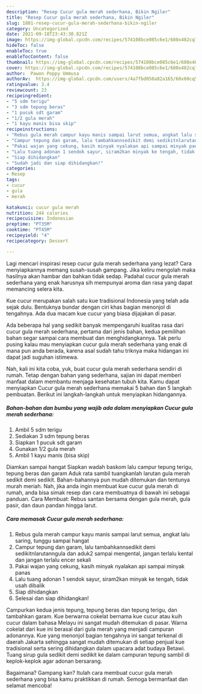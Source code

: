 ```yaml
---
description: "Resep Cucur gula merah sederhana, Bikin Ngiler"
title: "Resep Cucur gula merah sederhana, Bikin Ngiler"
slug: 1801-resep-cucur-gula-merah-sederhana-bikin-ngiler
category: Uncategorized
date: 2021-09-18T23:43:30.821Z
image: https://img-global.cpcdn.com/recipes/574108bce085c6e1/680x482cq70/cucur-gula-merah-sederhana-foto-resep-utama.jpg
hideToc: false
enableToc: true
enableTocContent: false
thumbnail: https://img-global.cpcdn.com/recipes/574108bce085c6e1/680x482cq70/cucur-gula-merah-sederhana-foto-resep-utama.jpg
cover: https://img-global.cpcdn.com/recipes/574108bce085c6e1/680x482cq70/cucur-gula-merah-sederhana-foto-resep-utama.jpg
author:  Pawon Poppy Ummusa
authorAv:  https://img-global.cpcdn.com/users/4a7fbd058a82a165/60x60cq50/avatar.jpg
ratingvalue: 3.4
reviewcount: 23
recipeingredient:
- "5 sdm terigu"
- "3 sdm tepung beras"
- "1 pucuk sdt garam"
- "1/2 gula merah"
- "1 kayu manis bisa skip"
recipeinstructions:
- "Rebus gula merah campur kayu manis sampai larut semua, angkat lalu saring, tunggu sampai hangat"
- "Campur tepung dan garam, lalu tambahkannsedikit demi sedikitnlarutanngula dan aduk2 sampai mengental, jangan terlalu kental dan jangan terlalu encer sekali"
- "Pakai wajan yang cekung, kasih minyak nyalakan api sampai minyak panas"
- "Lalu tuang adonan 1 sendok sayur, siram2kan minyak ke tengah, tidak usah dibalik"
- "Siap dihidangkan"
- "Sudah jadi dan siap dihidangkan!"
categories:
- Resep
tags:
- cucur
- gula
- merah

katakunci: cucur gula merah 
nutrition: 244 calories
recipecuisine: Indonesian
preptime: "PT35M"
cooktime: "PT45M"
recipeyield: "4"
recipecategory: Dessert

---
```



Lagi mencari inspirasi resep cucur gula merah sederhana yang lezat? Cara menyiapkannya memang susah-susah gampang. Jika keliru mengolah maka hasilnya akan hambar dan bahkan tidak sedap. Padahal cucur gula merah sederhana yang enak harusnya sih mempunyai aroma dan rasa yang dapat memancing selera kita.


Kue cucur merupakan salah satu kue tradisional Indonesia yang telah ada sejak dulu. Bentuknya bundar dengan ciri khas bagian menonjol di tengahnya. Ada dua macam kue cucur yang biasa dijajakan di pasar.

Ada beberapa hal yang sedikit banyak mempengaruhi kualitas rasa dari cucur gula merah sederhana, pertama dari jenis bahan, kedua pemilihan bahan segar sampai cara membuat dan menghidangkannya. Tak perlu pusing kalau mau menyiapkan cucur gula merah sederhana yang enak di mana pun anda berada, karena asal sudah tahu triknya maka hidangan ini dapat jadi suguhan istimewa.


Nah, kali ini kita coba, yuk, buat cucur gula merah sederhana sendiri di rumah. Tetap dengan bahan yang sederhana, sajian ini dapat memberi manfaat dalam membantu menjaga kesehatan tubuh kita. Kamu dapat menyiapkan Cucur gula merah sederhana memakai 5 bahan dan 5 langkah pembuatan. Berikut ini langkah-langkah untuk menyiapkan hidangannya.

<!--inarticleads1-->

##### Bahan-bahan dan bumbu yang wajib ada dalam menyiapkan Cucur gula merah sederhana:

1. Ambil 5 sdm terigu
1. Sediakan 3 sdm tepung beras
1. Siapkan 1 pucuk sdt garam
1. Gunakan 1/2 gula merah
1. Ambil 1 kayu manis (bisa skip)


Diamkan sampai hangat Siapkan wadah baskom lalu campur tepung terigu, tepung beras dan garam Aduk rata sambil tuangkanlah larutan gula merah sedikit demi sedikit. Bahan-bahannya pun mudah ditemukan dan tentunya murah meriah. Nah, jika anda ingin membuat kue cucur gula merah di rumah, anda bisa simak resep dan cara membuatnya di bawah ini sebagai panduan. Cara Membuat: Rebus santan bersama dengan gula merah, gula pasir, dan daun pandan hingga larut. 

<!--inarticleads2-->

##### Cara memasak Cucur gula merah sederhana:

1. Rebus gula merah campur kayu manis sampai larut semua, angkat lalu saring, tunggu sampai hangat
1. Campur tepung dan garam, lalu tambahkannsedikit demi sedikitnlarutanngula dan aduk2 sampai mengental, jangan terlalu kental dan jangan terlalu encer sekali
1. Pakai wajan yang cekung, kasih minyak nyalakan api sampai minyak panas
1. Lalu tuang adonan 1 sendok sayur, siram2kan minyak ke tengah, tidak usah dibalik
1. Siap dihidangkan
1. Selesai dan siap dihidangkan!

Campurkan kedua jenis tepung, tepung beras dan tepung terigu, dan tambahkan garam. Kue berwarna cokelat bernama kue cucur atau kuih cucur dalam bahasa Melayu ini sangat mudah ditemukan di pasar. Warna cokelat dari kue ini berasal dari gula merah yang menjadi campuran adonannya. Kue yang menonjol bagian tengahnya ini sangat terkenal di daerah Jakarta sehingga sangat mudah ditemukan di setiap penjual kue tradisional serta sering dihidangkan dalam upacara adat budaya Betawi. Tuang sirup gula sedikit demi sedikit ke dalam campuran tepung sambil di keplok-keplok agar adonan bersarang. 

Bagaimana? Gampang kan? Itulah cara membuat cucur gula merah sederhana yang bisa kamu praktikkan di rumah. Semoga bermanfaat dan selamat mencoba!
